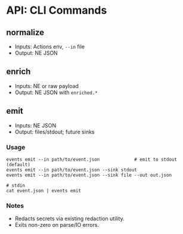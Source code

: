 # API: CLI Commands

## normalize
- Inputs: Actions env, `--in` file
- Output: NE JSON

## enrich
- Inputs: NE or raw payload
- Output: NE JSON with `enriched.*`

## emit
- Inputs: NE JSON
- Output: files/stdout; future sinks

### Usage

```
events emit --in path/to/event.json             # emit to stdout (default)
events emit --in path/to/event.json --sink stdout
events emit --in path/to/event.json --sink file --out out.json

# stdin
cat event.json | events emit
```

### Notes
- Redacts secrets via existing redaction utility.
- Exits non-zero on parse/IO errors.
